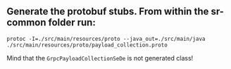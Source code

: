 
## Generate the protobuf stubs. From within the sr-common folder run:

```
protoc -I=./src/main/resources/proto --java_out=./src/main/java ./src/main/resources/proto/payload_collection.proto
```

Mind that the `GrpcPayloadCollectionSeDe` is not generated class!